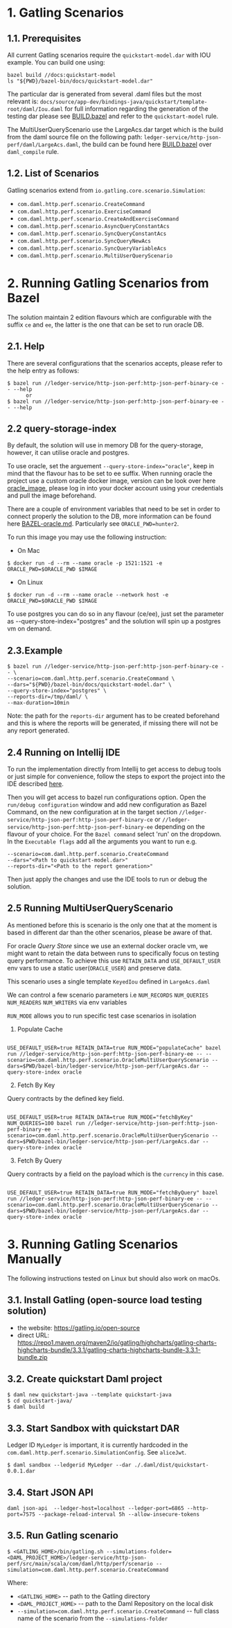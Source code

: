 # 1. Gatling Scenarios

## 1.1. Prerequisites

All current Gatling scenarios require the `quickstart-model.dar` with IOU example. You can build one using:
```
bazel build //docs:quickstart-model
ls "${PWD}/bazel-bin/docs/quickstart-model.dar"
```
The particular dar is generated from several .daml files but the most relevant is:
`docs/source/app-dev/bindings-java/quickstart/template-root/daml/Iou.daml`
for full information regarding the generation of the testing dar please see [BUILD.bazel](../../docs/BUILD.bazel) and
refer to the `quickstart-model` rule.

The MultiUserQueryScenario use the LargeAcs.dar target which is the build from the daml source file on the following path:
`ledger-service/http-json-perf/daml/LargeAcs.daml`, the build can be found here [BUILD.bazel](BUILD.bazel) over
`daml_compile` rule.

## 1.2. List of Scenarios

Gatling scenarios extend from `io.gatling.core.scenario.Simulation`:
- `com.daml.http.perf.scenario.CreateCommand`
- `com.daml.http.perf.scenario.ExerciseCommand`
- `com.daml.http.perf.scenario.CreateAndExerciseCommand`
- `com.daml.http.perf.scenario.AsyncQueryConstantAcs`
- `com.daml.http.perf.scenario.SyncQueryConstantAcs`
- `com.daml.http.perf.scenario.SyncQueryNewAcs`
- `com.daml.http.perf.scenario.SyncQueryVariableAcs`
- `com.daml.http.perf.scenario.MultiUserQueryScenario`

# 2. Running Gatling Scenarios from Bazel

The solution maintain 2 edition flavours which are configurable with the suffix `ce` and `ee`, the latter is the one that can be set to run oracle DB.

## 2.1. Help

There are several configurations that the scenarios accepts, please refer to the help entry as follows:
```
$ bazel run //ledger-service/http-json-perf:http-json-perf-binary-ce -- --help
      or
$ bazel run //ledger-service/http-json-perf:http-json-perf-binary-ee -- --help
```
## 2.2 query-storage-index
By default, the solution will use in memory DB for the query-storage, however, it can utilise oracle and postgres.

To use oracle, set the arguement `--query-store-index="oracle"`, keep in mind that the flavour has to be set to ee suffix.
When running oracle the project use a custom oracle docker image, version can be look over here [oracle_image](../../ci/oracle_image),
please log in into your docker account using your credentials and pull the image beforehand.

There are a couple of environment variables that need to be set in order to connect properly the solution to the DB,
more information can be found here [BAZEL-oracle.md](../../BAZEL-oracle.md). Particularly see `ORACLE_PWD=hunter2`.

To run this image you may use the following instruction:
- On Mac
```
$ docker run -d --rm --name oracle -p 1521:1521 -e ORACLE_PWD=$ORACLE_PWD $IMAGE
```
- On Linux
```
$ docker run -d --rm --name oracle --network host -e ORACLE_PWD=$ORACLE_PWD $IMAGE
```

To use postgres you can do so in any flavour (ce/ee), just set the parameter as --query-store-index="postgres"
and the solution will spin up a postgres vm on demand.

## 2.3.Example

```
$ bazel run //ledger-service/http-json-perf:http-json-perf-binary-ce -- \
--scenario=com.daml.http.perf.scenario.CreateCommand \
--dars="${PWD}/bazel-bin/docs/quickstart-model.dar" \
--query-store-index="postgres" \
--reports-dir=/tmp/daml/ \
--max-duration=10min
```
Note: the path for the `reports-dir` argument has to be created beforehand and this is where the reports will be
generated, if missing there will not be any report generated.

## 2.4 Running on Intellij IDE

To run the implementation directly from Intellij to get access to debug tools or just simple for convenience,
follow the steps to export the project into the IDE described [here](../../BAZEL.md).

Then you will get access to bazel run configurations option. Open the `run/debug configuration` window and add new
configuration as Bazel Command, on the new configuration at in the target section
`//ledger-service/http-json-perf:http-json-perf-binary-ce` or `//ledger-service/http-json-perf:http-json-perf-binary-ee`
depending on the flavour of your choice. For the `Bazel command`  select 'run' on the dropdown. In the `Executable flags`
add all the arguments you want to run e.g.
```
--scenario=com.daml.http.perf.scenario.CreateCommand
--dars="<Path to quickstart-model.dar>"
--reports-dir="<Path to the report generation>"
```

Then just apply the changes and use the IDE tools to run or debug the solution.

## 2.5 Running MultiUserQueryScenario

As mentioned before this is scenario is the only one that at the moment is based in different dar than the other scenarios,
please be aware of that.

For oracle *Query Store* since we use an external docker oracle vm, we might
want to retain the data between runs to specifically focus on testing query performance.
To achieve this use `RETAIN_DATA` and `USE_DEFAULT_USER` env vars to use a static
user(`ORACLE_USER`) and preserve data.

This scenario uses a single template `KeyedIou` defined in `LargeAcs.daml`

We can control a few scenario parameters i.e `NUM_RECORDS` `NUM_QUERIES` `NUM_READERS` `NUM_WRITERS` via env variables

`RUN_MODE` allows you to run specific test case scenarios in isolation

1. Populate Cache

```

USE_DEFAULT_USER=true RETAIN_DATA=true RUN_MODE="populateCache" bazel run //ledger-service/http-json-perf:http-json-perf-binary-ee -- --scenario=com.daml.http.perf.scenario.OracleMultiUserQueryScenario --dars=$PWD/bazel-bin/ledger-service/http-json-perf/LargeAcs.dar --query-store-index oracle

```

2. Fetch By Key

Query contracts by the defined key field.

```

USE_DEFAULT_USER=true RETAIN_DATA=true RUN_MODE="fetchByKey" NUM_QUERIES=100 bazel run //ledger-service/http-json-perf:http-json-perf-binary-ee -- --scenario=com.daml.http.perf.scenario.OracleMultiUserQueryScenario --dars=$PWD/bazel-bin/ledger-service/http-json-perf/LargeAcs.dar --query-store-index oracle

```

3. Fetch By Query

Query contracts by a field on the payload which is the `currency` in this case.

```

USE_DEFAULT_USER=true RETAIN_DATA=true RUN_MODE="fetchByQuery" bazel run //ledger-service/http-json-perf:http-json-perf-binary-ee -- --scenario=com.daml.http.perf.scenario.OracleMultiUserQueryScenario --dars=$PWD/bazel-bin/ledger-service/http-json-perf/LargeAcs.dar --query-store-index oracle

```

# 3. Running Gatling Scenarios Manually

The following instructions tested on Linux but should also work on macOs.

## 3.1. Install Gatling (open-source load testing solution)
- the website: https://gatling.io/open-source
- direct URL: https://repo1.maven.org/maven2/io/gatling/highcharts/gatling-charts-highcharts-bundle/3.3.1/gatling-charts-highcharts-bundle-3.3.1-bundle.zip

## 3.2. Create quickstart Daml project
```
$ daml new quickstart-java --template quickstart-java
$ cd quickstart-java/
$ daml build
```

## 3.3. Start Sandbox with quickstart DAR
Ledger ID `MyLedger` is important, it is currently hardcoded in the `com.daml.http.perf.scenario.SimulationConfig`. See `aliceJwt`.
```
$ daml sandbox --ledgerid MyLedger --dar ./.daml/dist/quickstart-0.0.1.dar
```

## 3.4. Start JSON API
```
daml json-api  --ledger-host=localhost --ledger-port=6865 --http-port=7575 --package-reload-interval 5h --allow-insecure-tokens
```

## 3.5. Run Gatling scenario
```
$ <GATLING_HOME>/bin/gatling.sh --simulations-folder=<DAML_PROJECT_HOME>/ledger-service/http-json-perf/src/main/scala/com/daml/http/perf/scenario --simulation=com.daml.http.perf.scenario.CreateCommand
```
Where:
- `<GATLING_HOME>` -- path to the Gatling directory
- `<DAML_PROJECT_HOME>` -- path to the Daml Repository on the local disk
- `--simulation=com.daml.http.perf.scenario.CreateCommand` -- full class name of the scenario from the `--simulations-folder`
